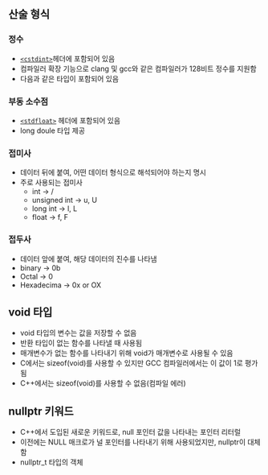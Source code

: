 ## 산술 형식
### 정수
- [`<cstdint>`](https://en.cppreference.com/w/cpp/header/cstdint)헤더에 포함되어 있음
- 컴파일러 확장 기능으로 clang 및 gcc와 같은 컴파일러가 128비트 정수를 지원함
- 다음과 같은 타입이 포함되어 있음
### 부동 소수점
- [`<stdfloat>`](https://en.cppreference.com/w/cpp/header/stdfloat) 헤더에 포함되어 있음
- long doule 타입 제공
### 접미사
- 데이터 뒤에 붙여, 어떤 데이터 형식으로 해석되어야 하는지 명시
- 주로 사용되는 접미사
	- int -> /
	- unsigned int -> u, U
	- long int -> l, L
	- float -> f, F
### 접두사
- 데이터 앞에 붙여, 해당 데이터의 진수를 나타냄
- binary -> 0b
- Octal -> 0
- Hexadecima -> 0x or OX
## void 타입
- void 타입의 변수는 값을 저장할 수 없음
- 반환 타입이 없는 함수를 나타낼 때 사용됨
- 매개변수가 없는 함수를 나타내기 위해 void가 매개변수로 사용될 수 있음
- C에서는 sizeof(void)를 사용할 수 있지만 GCC 컴파일러에서는 이 값이 1로 평가됨
- C++에서는 sizeof(void)를 사용할 수 없음(컴파일 에러)
## nullptr 키워드
- C++에서 도입된 새로운 키워드로, null 포인터 값을 나타내는 포인터 리터럴
- 이전에는 NULL 매크로가 널 포인터를 나타내기 위해 사용되었지만, nullptr이 대체함
- nullptr_t 타입의 객체